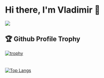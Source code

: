 # Hi there, I'm Vladimir 👋
![](https://komarev.com/ghpvc/?username=Vladimir556&color=blueviolet)
## 🏆 Github Profile Trophy
[![trophy](https://github-profile-trophy.vercel.app/?username=Vladimir556&row=1&theme=dracula)](https://github.com/ryo-ma/github-profile-trophy)
#
[![Top Langs](https://github-readme-stats.vercel.app/api/top-langs/?username=Vladimir556)](https://github.com/anuraghazra/github-readme-stats)


<!--
**Vladimir556/Vladimir556** is a ✨ _special_ ✨ repository because its `README.md` (this file) appears on your GitHub profile.

Here are some ideas to get you started:

- 🔭 I’m currently working on ...
- 🌱 I’m currently learning ...
- 👯 I’m looking to collaborate on ...
- 🤔 I’m looking for help with ...
- 💬 Ask me about ...
- 📫 How to reach me: ...
- 😄 Pronouns: ...
- ⚡ Fun fact: ...
-->
